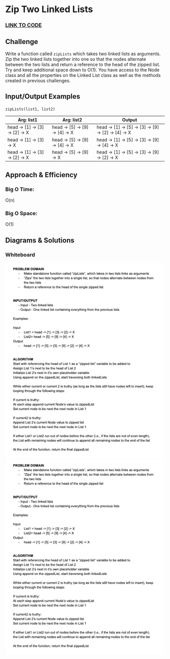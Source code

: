 # Zip Two Linked Lists

### **[LINK TO CODE](https://github.com/alex-whan/data-structures-and-algorithms/blob/master/javascript/challenges/llZip/ll-zip.js)**

## Challenge

Write a function called `zipLists` which takes two linked lists as arguments. Zip the two linked lists together into one so that the nodes alternate between the two lists and return a reference to the head of the zipped list. Try and keep additional space down to O(1). You have access to the Node class and all the properties on the Linked List class as well as the methods created in previous challenges.

## Input/Output Examples

`zipLists(list1, list2)`

| Arg: list1                     | Arg: list2                     | Output                                              |
| ------------------------------ | ------------------------------ | --------------------------------------------------- |
| head -> [1] -> [3] -> [2] -> X | head -> [5] -> [9] -> [4] -> X | head -> [1] -> [5] -> [3] -> [9] -> [2] -> [4] -> X |
| head -> [1] -> [3] -> X        | head -> [5] -> [9] -> [4] -> X | head -> [1] -> [5] -> [3] -> [9] -> [4] -> X        |
| head -> [1] -> [3] -> [2] -> X | head -> [5] -> [9] -> X        | head -> [1] -> [5] -> [3] -> [9] -> [2] -> X        |

## Approach & Efficiency

### Big O Time:

O(n)

### Big O Space:

O(1)

## Diagrams & Solutions

### Whiteboard

![kthFromEnd Whiteboard 1](./llZip1.png)
![kthFromEnd Whiteboard 2](./llZip1.png)
